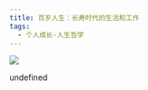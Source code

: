```yaml
---
title: 百岁人生：长寿时代的生活和工作
tags:
  - 个人成长-人生哲学
---
```


![](https://wfqqreader-1252317822.image.myqcloud.com/cover/860/22902860/s_22902860.jpg)

undefined